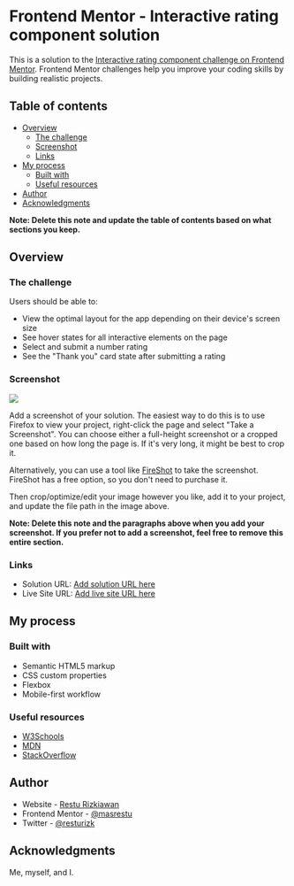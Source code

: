 # Frontend Mentor - Interactive rating component solution

This is a solution to the [Interactive rating component challenge on Frontend Mentor](https://www.frontendmentor.io/challenges/interactive-rating-component-koxpeBUmI). Frontend Mentor challenges help you improve your coding skills by building realistic projects. 

## Table of contents

- [Overview](#overview)
  - [The challenge](#the-challenge)
  - [Screenshot](#screenshot)
  - [Links](#links)
- [My process](#my-process)
  - [Built with](#built-with)
  - [Useful resources](#useful-resources)
- [Author](#author)
- [Acknowledgments](#acknowledgments)

**Note: Delete this note and update the table of contents based on what sections you keep.**

## Overview

### The challenge

Users should be able to:

- View the optimal layout for the app depending on their device's screen size
- See hover states for all interactive elements on the page
- Select and submit a number rating
- See the "Thank you" card state after submitting a rating

### Screenshot

![](./screenshot.jpg)

Add a screenshot of your solution. The easiest way to do this is to use Firefox to view your project, right-click the page and select "Take a Screenshot". You can choose either a full-height screenshot or a cropped one based on how long the page is. If it's very long, it might be best to crop it.

Alternatively, you can use a tool like [FireShot](https://getfireshot.com/) to take the screenshot. FireShot has a free option, so you don't need to purchase it. 

Then crop/optimize/edit your image however you like, add it to your project, and update the file path in the image above.

**Note: Delete this note and the paragraphs above when you add your screenshot. If you prefer not to add a screenshot, feel free to remove this entire section.**

### Links

- Solution URL: [Add solution URL here](https://github.com/masrestu/interactive-rating-fm)
- Live Site URL: [Add live site URL here](https://masrestu.github.io/interactive-rating-fm/)

## My process

### Built with

- Semantic HTML5 markup
- CSS custom properties
- Flexbox
- Mobile-first workflow

### Useful resources

- [W3Schools](https://www.w3schools.com/)
- [MDN](https://developer.mozilla.org/)
- [StackOverflow](https://stackoverflow.com/)

## Author

- Website - [Restu Rizkiawan](https://masrestu.com)
- Frontend Mentor - [@masrestu](https://www.frontendmentor.io/profile/masrestu)
- Twitter - [@resturizk](https://www.twitter.com/resturizk)

## Acknowledgments

Me, myself, and I.
